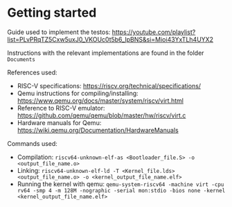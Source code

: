 # Getting started 

Guide used to implement the testos: https://youtube.com/playlist?list=PLvPRqTZ5Cxw5uxJ0_VKOUc0t5b6_IpBNS&si=Mioi43YxTLh4UYX2


Instructions with the relevant implementations are found in the folder `Documents`

References used: 
-   RISC-V specifications: https://riscv.org/technical/specifications/
-   Qemu instructions for compiling/installing: https://www.qemu.org/docs/master/system/riscv/virt.html
-   Reference to RISC-V emulator: https://github.com/qemu/qemu/blob/master/hw/riscv/virt.c
-   Hardware manuals for Qemu: https://wiki.qemu.org/Documentation/HardwareManuals 

Commands used:
-   Compilation: `riscv64-unknown-elf-as <Bootloader_file.S> -o <output_file_name.o>`
-   Linking: `riscv64-unknown-elf-ld -T <Kernel_file.lds> <output_file_name.o> -o <kernel_output_file_name.elf>`
-   Running the kernel with qemu: `qemu-system-riscv64 -machine virt -cpu rv64 -smp 4 -m 128M -nographic -serial mon:stdio -bios none -kernel <kernel_output_file_name.elf>`
